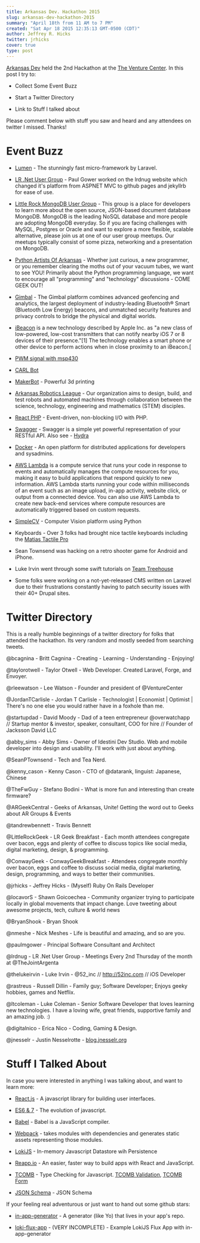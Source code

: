 ```yaml
---
title: Arkansas Dev. Hackathon 2015
slug: arkansas-dev-hackathon-2015
summary: "April 18th from 11 AM to 7 PM"
created: "Sat Apr 18 2015 12:35:13 GMT-0500 (CDT)"
author: Jeffrey R. Hicks
twitter: jrhicks
cover: true
type: post
---
```


[Arkansas Dev](http://www.arkansasdev.com/) held the 2nd Hackathon at the [The Venture Center](http://www.venturecenter.co/).  In this post I try to:

* Collect Some Event Buzz

* Start a Twitter Directory

* Link to Stuff I talked about

Please comment below with stuff you saw and heard and any attendees on twitter I missed.  Thanks!

Event Buzz
========

* [Lumen](http://lumen.laravel.com/) - The stunningly fast micro-framework by Laravel.

* [LR .Net User Group](http://lrdnug.org/ ) - Paul Gower worked on the lrdnug website which changed it's platform from ASPNET MVC to github pages and jekyllrb for ease of use.

* [Little Rock MongoDB User Group](http://www.meetup.com/Little-Rock-MongoDB-User-Group/) - This group is a place for developers to learn more about the open source, JSON-based document database MongoDB. MongoDB is the leading NoSQL database and more people are adopting MongoDB everyday. So if you are facing challenges with MySQL, Postgres or Oracle and want to explore a more flexible, scalable alternative, please join us at one of our user group meetups. Our meetups typically consist of some pizza, networking and a presentation on MongoDB.

* [Python Artists Of Arkansas](http://www.meetup.com/Python-Artists-of-Arkansas) - Whether just curious, a new programmer, or you remember clearing the moths out of your vacuum tubes, we want to see YOU! Primarily about the Python programming language, we want to encourage all "programming" and "technology" discussions - COME GEEK OUT!

* [Gimbal](http://gimbal.com/?gclid=CLqUmOS8gsUCFVY8gQodl6QABA) - The Gimbal platform combines advanced geofencing and analytics, the largest deployment of industry-leading Bluetooth® Smart (Bluetooth Low Energy) beacons, and unmatched security features and privacy controls to bridge the physical and digital worlds.

* [iBeacon](http://en.wikipedia.org/wiki/IBeacon) is a new technology described by Apple Inc. as "a new class of low-powered, low-cost transmitters that can notify nearby iOS 7 or 8 devices of their presence."[1] The technology enables a smart phone or other device to perform actions when in close proximity to an iBeacon.[

* [PWM signal with msp430](http://hanixdiy.blogspot.com/2015/04/msp430-setting-up-clock.html)

* [CARL Bot](http://www.katv.com/Clip/10628256/maker-faire-carl-bot)

* [MakerBot](http://www.makerbot.com/) - Powerful 3d printing

* [Arkansas Robotics League](http://uark.edu/rso/uarc/) - Our organization aims to design, build, and test robots and automated machines through collaboration between the science, technology, engineering and mathematics (STEM) disciples.

* [React PHP](http://reactphp.org/) - Event-driven, non-blocking I/O with PHP.

* [Swagger](http://swagger.io/) - Swagger is a simple yet powerful representation of your RESTful API.  Also see -  [Hydra](http://www.markus-lanthaler.com/hydra/)

* [Docker](https://www.docker.com/) - An open platform for distributed applications for developers and sysadmins.

* [AWS Lambda](http://aws.amazon.com/lambda/) is a compute service that runs your code in response to events and automatically manages the compute resources for you, making it easy to build applications that respond quickly to new information. AWS Lambda starts running your code within milliseconds of an event such as an image upload, in-app activity, website click, or output from a connected device. You can also use AWS Lambda to create new back-end services where compute resources are automatically triggered based on custom requests.

* [SimpleCV](http://simplecv.org/) - Computer Vision platform using Python

* Keyboards - Over 3 folks had brought nice tactile keyboards including the [Matias Tactile Pro](http://matias.ca/tactilepro/)

* Sean Townsend was hacking on a retro shooter game for Android and iPhone.

* Luke Irvin went through some swift tutorials on [Team Treehouse](https://teamtreehouse.com/)

* Some folks were working on a not-yet-released CMS written on Laravel due to their frustrations constantly having to patch security issues with their 40+ Drupal sites.

Twitter Directory
=================

This is a really humble beginnings of a twitter directory for folks that attended the hackathon.  Its very random and mostly seeded from searching tweets.

@bcagnina - Britt Cagnina - Creating - Learning - Understanding - Enjoying!

@taylorotwell - Taylor Otwell - Web Developer. Created Laravel, Forge, and Envoyer.

@rleewatson - Lee Watson - Founder and president of @VentureCenter

@JordanTCarlisle - Jordan T Carlisle - Technologist | Economist | Optimist | There's no one else you would rather have in a foxhole than me.

@startupdad - David Moody - Dad of a teen entrepreneur @overwatchapp // Startup mentor & investor, speaker, consultant, COO for hire // Founder of Jacksson David LLC

@abby_sims - Abby Sims - Owner of Idestini Dev Studio. Web and mobile developer into design and usability. I'll work with just about anything.

@SeanPTownsend - Tech and Tea Nerd.

@kenny_cason - Kenny Cason - CTO of @datarank, linguist: Japanese, Chinese

@TheFwGuy - Stefano Bodini - What is more fun and interesting than create firmware?

@ARGeekCentral - Geeks of Arkansas, Unite! Getting the word out to Geeks about AR Groups & Events

@tandrewbennett - Travis Bennett

@LittleRockGeek - LR Geek Breakfast - Each month attendees congregate over bacon, eggs and plenty of coffee to discuss topics like social media, digital marketing, design, & programming.

@ConwayGeek - ConwayGeekBreakfast - Attendees congregate monthly over bacon, eggs and coffee to discuss social media, digital marketing, design, programming, and ways to better their communities.

@jrhicks - Jeffrey Hicks - (Myself) Ruby On Rails Developer

@locavorS - Shawn Goicoechea - Community organizer trying to participate locally in global movements that impact change. Love tweeting about awesome projects, tech, culture & world news

@BryanShook - Bryan Shook

@nmeshe - Nick Meshes - Life is beautiful and amazing, and so are you.

@paulmgower - Principal Software Consultant and Architect

@lrdnug - LR .Net User Group - Meetings Every 2nd Thursday of the month at @TheJointArgenta

@thelukeirvin - Luke Irvin - @52_inc // http://52inc.com  // iOS Developer

@rastreus - Russell Dillin - Family guy; Software Developer; Enjoys geeky hobbies, games and Netflix.

@ltcoleman - Luke Coleman - Senior Software Developer that loves learning new technologies. I have a loving wife, great friends, supportive family and an amazing job. :)

@digitalnico - Erica Nico - Coding, Gaming & Design.

@jnesselr - Justin Nesselrotte - [blog.jnesselr.org](http://blog.jnesselr.org)

Stuff I Talked About
=========================

In case you were interested in anything I was talking about, and want to learn more:

* [React.js](https://facebook.github.io/react/) - A javascript library for building user interfaces.

* [ES6 & 7](https://www.youtube.com/watch?v=DqMFX91ToLw) - The evolution of javascript.

* [Babel](https://babeljs.io/) - Babel is a JavaScript compiler.

* [Webpack](http://webpack.github.io/) - takes modules with dependencies and generates static assets representing those modules.

* [LokiJS](http://lokijs.org/#/) - In-memory Javascript Datastore wih Persistence

* [Reapp.io](http://reapp.io/) - An easier, faster way to build apps with React and JavaScript.

* [TCOMB](https://github.com/gcanti/tcomb) - Type Checking for Javascript.  [TCOMB Validation](https://github.com/gcanti/tcomb-validation), [TCOMB Form](https://github.com/gcanti/tcomb-form)

* [JSON Schema](http://json-schema.org/) - JSON Schema

If your feeling real adventurous or just want to hand out some github stars:

* [in-app-generator](https://github.com/jrhicks/in-app-generator) - A generator (like Yo) that lives in your app's repo.

* [loki-flux-app](https://github.com/jrhicks/loki-flux-app) - (VERY INCOMPLETE) - Example LokiJS Flux App with in-app-generator
